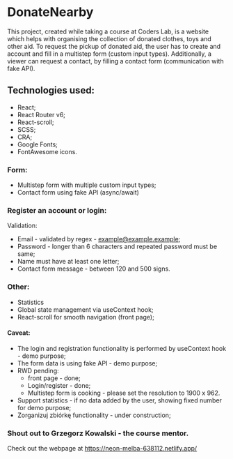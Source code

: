 # DonateNearby

This project, created while taking a course at Coders Lab, is a website which helps with organising the collection of donated clothes, toys and other aid. To request the pickup of donated aid, the user has to create and account and fill in a multistep form (custom input types). Additionally, a viewer can request a contact, by filling a contact form (communication with fake API).

## Technologies used:
* React;
* React Router v6; 
* React-scroll;
* SCSS; 
* CRA;
* Google Fonts; 
* FontAwesome icons.

### Form:
* Multistep form with multiple custom input types;
* Contact form using fake API (async/await)

### Register an account or login:
Validation:
* Email - validated by regex - example@example.example;
* Password - longer than 6 characters and repeated password must be same;
* Name must have at least one letter;
* Contact form message - between 120 and 500 signs.

### Other:
* Statistics 
* Global state management via useContext hook;
* React-scroll for smooth navigation (front page);

#### Caveat:
* The login and registration functionality is performed by useContext hook - demo purpose;
* The form data is using fake API - demo purpose;
* RWD pending:
  * front page - done;
  * Login/register - done;
  * Multistep form is cooking - please set the resolution to 1900 x 962.
* Support statistics - if no data added by the user, showing fixed number for demo purpose;
* Zorganizuj zbiórkę functionality - under construction;


### Shout out to Grzegorz Kowalski - the course mentor.

Check out the webpage at https://neon-melba-638112.netlify.app/